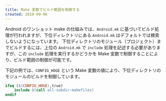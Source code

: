 ```yaml
---
title: Make 変数でビルド範囲を制御する
created: 2010-09-06
---
```


Android のワンショット make の仕組みでは、`Android.mk` に基づいてビルド処理が行われますが、下位ディレクトリにある `Android.mk` はデフォルトでは検索しないようになっています。
下位ディレクトリのモジュール（プロジェクト）までビルドするには、上位の `Android.mk` で `include` 処理を記述する必要がありますが、この `include` 処理を実行するかどうかを Make 変数で制御することにより、ビルド範囲の制御が可能です。

下記の例では、`CONFIG_HOGE` という Make 変数の値により、下位ディレクトリのモジュールのビルドを制御しています。

```makefile
ifeq ($(CONFIG_HOGE),true)
    include $(call all-subdir-makefiles)
endif
```

